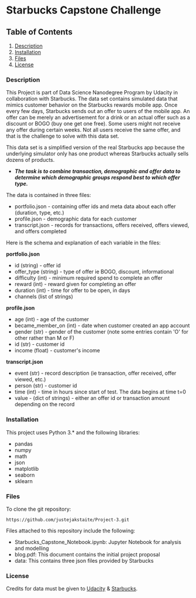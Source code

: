 # Starbucks Capstone Challenge

## Table of Contents
1. [Description](#description)
2. [Installation](#installation)
3. [Files](#files)
4. [License](#license)

<a name="descripton"></a>
### Description
This Project is part of Data Science Nanodegree Program by Udacity in collaboration with Starbucks. The data set contains simulated data that mimics customer behavior on the Starbucks rewards mobile app. Once every few days, Starbucks sends out an offer to users of the mobile app. An offer can be merely an advertisement for a drink or an actual offer such as a discount or BOGO (buy one get one free). Some users might not receive any offer during certain weeks. Not all users receive the same offer, and that is the challenge to solve with this data set.

This data set is a simplified version of the real Starbucks app because the underlying simulator only has one product whereas Starbucks actually sells dozens of products. 

- ***The task is to combine transaction, demographic and offer data to determine which demographic groups respond best to which offer type.***

The data is contained in three files:

* portfolio.json - containing offer ids and meta data about each offer (duration, type, etc.)
* profile.json - demographic data for each customer
* transcript.json - records for transactions, offers received, offers viewed, and offers completed

Here is the schema and explanation of each variable in the files:

**portfolio.json**
* id (string) - offer id
* offer_type (string) - type of offer ie BOGO, discount, informational
* difficulty (int) - minimum required spend to complete an offer
* reward (int) - reward given for completing an offer
* duration (int) - time for offer to be open, in days
* channels (list of strings)

**profile.json**
* age (int) - age of the customer 
* became_member_on (int) - date when customer created an app account
* gender (str) - gender of the customer (note some entries contain 'O' for other rather than M or F)
* id (str) - customer id
* income (float) - customer's income

**transcript.json**
* event (str) - record description (ie transaction, offer received, offer viewed, etc.)
* person (str) - customer id
* time (int) - time in hours since start of test. The data begins at time t=0
* value - (dict of strings) - either an offer id or transaction amount depending on the record

<a name="installation"></a>
### Installation
This project uses Python 3.* and the following libraries:

* pandas
* numpy
* math
* json
* matplotlib
* seaborn
* sklearn

<a name="files"></a>
### Files
To clone the git repository:
```
https://github.com/justejakstaite/Project-3.git
```
Files attached to this repository include the following:

- Starbucks_Capstone_Notebook.ipynb: Jupyter Notebook for analysis and modelling
- blog.pdf: This document contains the initial project proposal
- data: This contains three json files provided by Starbucks

<a name="license"></a>
### License
Credits for data must be given to [Udacity](https://www.udacity.com/) & [Starbucks](https://www.starbucks.com/).
